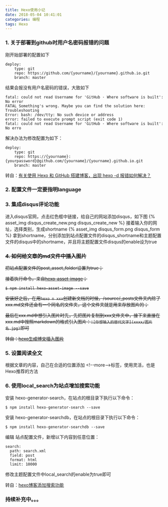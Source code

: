```yaml
---
title: Hexo使用小记
date: 2018-05-04 10:41:01
categories: 编程
tags: Hexo
---
```


### 1.  关于部署到github时用户名密码报错的问题
刚开始部署的配置如下
```
deploy:   
    type: git   
    repo: https://github.com/{yourname}/{yourname}.github.io.git   
    branch: master

```
结果会报没有用户名密码的错误，大致如下
```
fatal: could not read Username for 'GitHub · Where software is built': No error
FATAL Something's wrong. Maybe you can find the solution here: Troubleshooting
Error: bash: /dev/tty: No such device or address
error: failed to execute prompt script (exit code 1)
fatal: could not read Username for 'GitHub · Where software is built': No erro
```
解决办法为修改配置为如下：
```
deploy:    
    type: git   
    repo: https://{yourname}:{yourpassword}@github.com/{yourname}/{yourname}.github.io.git
    branch: master
```
转自：[有关使用 Hexo 和 GitHub 搭建博客，出现 hexo -d 报错如何解决？](https://www.zhihu.com/question/38219432)

### 2.  配置文件一定要指明language
<!--more-->
### 3.  集成disqus评论功能

进入disqus官网，点击红色框中链接，给自己的网站添加disqus，如下图
{% asset_img disqus_create_new.png disqus_create_new %}
接着输入你的网址，选择类别，生成shortname
{% asset_img disqus_form.png disqus_form %}
拿到shortname，分别添加到站点配置文件的disqus_shortname和主题配置文件的disqus中的shortname，并且将主题配置文件disqus的enable设为true



### ~~4.  如何给文章的md文件中插入图片~~
<s>
把站点配置文件的post_asset_folder设置为true；

接着执行命令，来自[hexo-asset-image](https://github.com/CodeFalling/hexo-asset-image)；
```
$ npm install hexo-asset-image --save
```

安装好之后，在用`hexo n xxx`创建新文档的时候，/source/_posts文件夹内除了xxx.md文件还会有一个同名的文件夹，这个文件夹就是用来存放图片的；

最后在xxx.md中想引入图片时先，先把图片复制到xxx文件夹中，接下来直接在xxx.md中按照markdown的格式引入图片：`![你想输入的替代文字](xxxx/图片名.jpg)`即可

转自：[hexo生成博文插入图片](https://blog.csdn.net/sugar_rainbow/article/details/57415705)
</s>

### 5.  设置阅读全文
根据文章的内容，自己在合适的位置添加 &lt;!--more--&gt;标签，使用灵活，也是Hexo推荐的方法

### 6.  使用local_search为站点增加搜索功能
安装 hexo-generator-search，在站点的根目录下执行以下命令：
```
$ npm install hexo-generator-search --save
```
安装 hexo-generator-searchdb，在站点的根目录下执行以下命令：
```
$ npm install hexo-generator-searchdb --save
```
编辑 站点配置文件，新增以下内容到任意位置：
```
search:
  path: search.xml
  field: post
  format: html
  limit: 10000
```
修改主题配置文件中local_search的enable为true即可

转自：[hexo博客添加搜索功能](https://blog.csdn.net/qq_40265501/article/details/80030627)

### 持续补充中。。。
